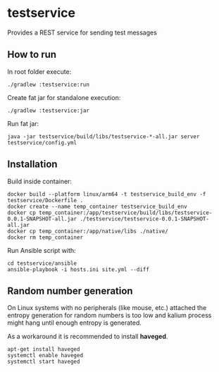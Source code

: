 # testservice

Provides a REST service for sending test messages

## How to run

In root folder execute:

```shell
./gradlew :testservice:run
```

Create fat jar for standalone execution:

```shell
./gradlew :testservice:jar
```

Run fat jar:

```shell
java -jar testservice/build/libs/testservice-*-all.jar server testservice/config.yml
```

## Installation

Build inside container:
```shell
docker build --platform linux/arm64 -t testservice_build_env -f testservice/Dockerfile .
docker create --name temp_container testservice_build_env
docker cp temp_container:/app/testservice/build/libs/testservice-0.0.1-SNAPSHOT-all.jar ./testservice/testservice-0.0.1-SNAPSHOT-all.jar
docker cp temp_container:/app/native/libs ./native/
docker rm temp_container
```

Run Ansible script with:

```shell
cd testservice/ansible
ansible-playbook -i hosts.ini site.yml --diff
```

## Random number generation

On Linux systems with no peripherals (like mouse, etc.) attached the entropy generation
for random numbers is too low and kalium process might hang until enough entropy is generated.

As a workaround it is recommended to install **haveged**.

```shell
apt-get install haveged
systemctl enable haveged
systemctl start haveged
```
